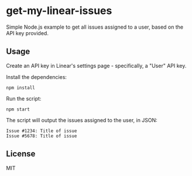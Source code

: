 # get-my-linear-issues

Simple Node.js example to get all issues assigned to a user, based on the API key provided.

## Usage

Create an API key in Linear's settings page - specifically, a "User" API key.

Install the dependencies:

```
npm install
```

Run the script:

```
npm start
```

The script will output the issues assigned to the user, in JSON:

```
Issue #1234: Title of issue
Issue #5678: Title of issue
```

## License

MIT
